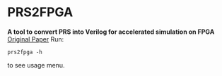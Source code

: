 # PRS2FPGA
**A tool to convert PRS into Verilog for accelerated simulation on FPGA**
[Original Paper](https://ieeexplore.ieee.org/document/9632458)
Run:
```
prs2fpga -h
```
to see usage menu.
